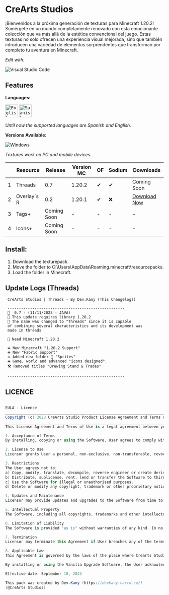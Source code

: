 # CreArts Studios


¡Bienvenidos a la próxima generación de texturas para Minecraft 1.20.2! Sumérgete en un mundo completamente renovado con esta emocionante colección que va más allá de la estética convencional del juego. Estas texturas no solo ofrecen una experiencia visual mejorada, sino que también introducen una variedad de elementos sorprendentes que transforman por completo tu aventura en Minecraft.


*Edit with:*

![Visual Studio Code](https://img.shields.io/badge/VSCODE-0078d7.svg?style=for-the-badge&logo=visual-studio-code&logoColor=white)

## Features

**Languages:**

<kbd>[<img title="English" alt="English" src="https://crearts-community.github.io/Assets/languages/english.png" width="40">](/readme.md)</kbd>
  <kbd>[<img title="Spanish" alt="Spanish" src="https://crearts-community.github.io/Assets/languages/spanish.png" width="40">](/.github/docs/translations/readme/spanish.md)</kbd>
  
_Until now the supported languages are Spanish and English._


**Versions Available:**

  ![Windows](https://img.shields.io/badge/Windows-0078D6?style=for-the-badge&logo=windows&logoColor=white)

_Textures work on PC and mobile devices._

|   | Resource | Release | Version MC | OF | Sodium| Downloads|
| - | - | - | - | - | - | - |
| 1 |  Threads | 0.7 | 1.20.2 | ✔ | ✔ |Coming Soon |
| 2 |  Overlay`s R | 0.2| 1.20.1 | ✔ | ❌ | [Download Now](https://github.com/CorellanStoma/CreArts-Obsidian/archive/refs/heads/master.zip) |
| 3 |  Tags+ | Coming Soon | - | - | - | - |
| 4 |  Icons+ | Coming Soon | - | - |  - | - |

## Install:
1. Download the texturepack.
2. Move the folder to C:\Users\AppData\Roaming\.minecraft\resourcepacks.
3. Load the folder in Minecraft.

## Update Logs (Threads)

```golang
 CreArts Studios | Threads - By Dev.Kany (This Changelogs)

 ----------------------------------------------------
 🧪  0.7 - (11/11/2023 - JAVA)
 📰 This update requires library 1.20.2
 📰 The name was changed to "Threads" since it is capable
 of combining several characteristics and its development was
 made in threads

 🧰 Need Minecraft 1.20.2

 ➕ New Minecraft "1.20.2 Support"
 ➕ New "Fabric Support"
 ➕ Added new folder 📂 "Sprites"
 ➕ Game, world and advanced "icons designed".
 🛠️ Removed titles "Brewing Stand & Trades"

 ----------------------------------------------------
```


## LICENCE

```c#

EULA - Licence
____________________________________________________________________________________________________
Copyright (c) 2023 CreArts Studio Product License Agreement and Terms of Use - Version "Build 20"
____________________________________________________________________________________________________
This License Agreement and Terms of Use is a legal agreement between you and CreArts Studios for the use of the Vanilla Threads software in its "Build 20" version and any related documentation.

1. Acceptance of Terms
By installing, copying or using the Software, User agrees to comply with the terms and conditions set forth in this Agreement. If you do not agree to these terms, do not use the Software.

2. License to Use
Licensor grants User a personal, non-exclusive, non-transferable, revocable license to use the Vanilla Threads Texture Pack on a single device, subject to the terms and conditions of this Agreement.

3. Restrictions
The User agrees not to:
a) Copy, modify, translate, decompile, reverse engineer or create derivative works based on the Software.
b) Distribute, sublicense, rent, lend or transfer the Software to third parties.
c) Use the Software for illegal or unauthorized purposes.
d) Delete or modify any copyright, trademark or other proprietary notice from the Software.

4. Updates and Maintenance
Licensor may provide updates and upgrades to the Software from time to time. These updates may include new features, bug fixes, and security improvements. The User agrees to receive these updates as part of the license granted in this Agreement.

5. Intellectual Property
The Software, including all copyrights, trademarks and other intellectual property rights, are the exclusive property of Crearts Studios.

6. Limitation of Liability
The Software is provided "as is" without warranties of any kind. In no event shall Licensor be liable for any direct, indirect, incidental, special, exemplary or consequential damages arising from the use or inability to use the Software.

7. Termination
Licensor may terminate this Agreement if User breaches any of the terms and conditions. In the event of termination, the User must stop using the Software and destroy all copies in his or her possession.

8. Applicable Law
This Agreement is governed by the laws of the place where Crearts Studios is located, without regard to its conflicts of law principles.

By installing or using the Vanilla Upgrade Software, the User acknowledges having read and understood this Agreement, and agrees to comply with its terms and conditions. If you have any questions or concerns about this Agreement, please contact Crearts Studios at the address provided in the Software documentation.

Effective date: September 18, 2023

This pack was created by Dev.Kany (https://devkany.carrd.co/)
(@CreArts Studios)
```

